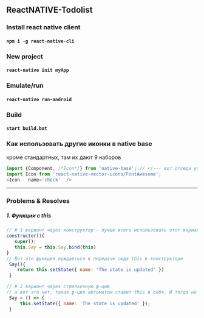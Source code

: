 ## ReactNATIVE-Todolist

### Install react native client
#### `npm i -g react-native-cli`

### New project
#### `react-native init myApp`

### Emulate/run
#### `react-native run-android`


### Build
#### `start build.bat`


### Как использовать другие иконки в native base 
кроме стандартных,  там их дают 9 наборов
```js
import {Component, /*Icon*/} from 'native-base'; // <!--- вот отсюда убрать Icon
import Icon from 'react-native-vector-icons/FontAwesome';
<Icon   name='check'  />
```

---

### Problems & Resolves

##### 1. Функции с this
```js
// # 1 вариант через конструктор - лучше всего использовать этот вариант
constructor(){
   super();
   this.Say = this.Say.bind(this)    
}
// Вот это функция нуждаеться в передаче сюда this в конструкторе
 Say(){
    return this.setState({ name: 'The state is updated' })
 }

// # 2 вариант через стрелкочную ф-цию
// а вот эта нет, такая ф-ция автоматом ставит this в себя. И тогда не нужно юзать this.addTask    = this.addTask.bind(this)
 Say = () => {
     this.setState({ name: 'The state is updated' });
 }
```
